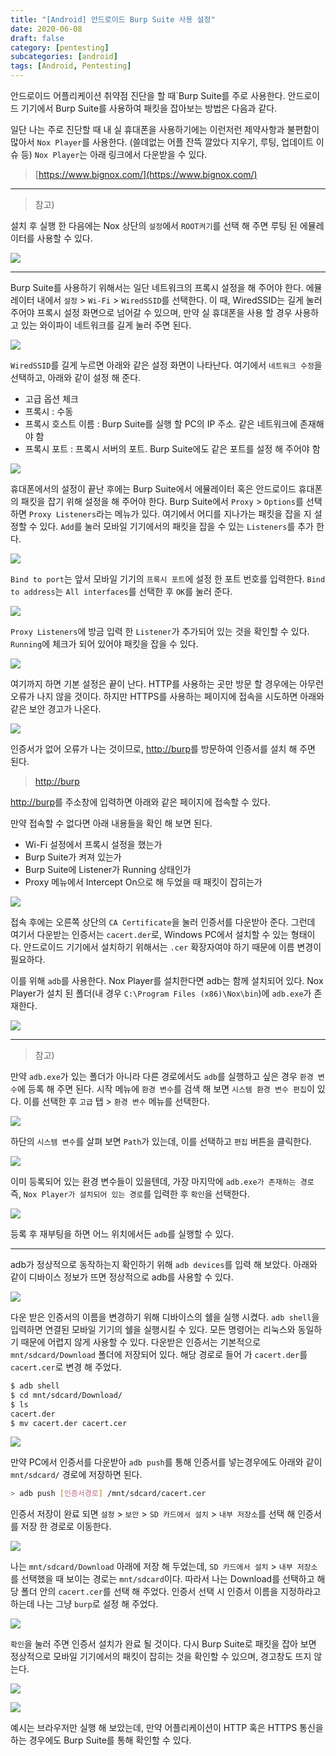```yaml
---
title: "[Android] 안드로이드 Burp Suite 사용 설정"
date: 2020-06-08
draft: false
category: [pentesting]
subcategories: [android]
tags: [Android, Pentesting]
---
```


안드로이드 어플리케이션 취약점 진단을 할 때`Burp Suite를 주로 사용한다.
안드로이드 기기에서 Burp Suite를 사용하여 패킷을 잡아보는 방법은 다음과 같다.

<!--more-->

일단 나는 주로 진단할 때 내 실 휴대폰을 사용하기에는 이런저런 제약사항과 불편함이 많아서 `Nox Player`를 사용한다.
(쓸데없는 어플 잔뜩 깔았다 지우기, 루팅, 업데이트 이슈 등)
`Nox Player`는 아래 링크에서 다운받을 수 있다.

> [https://www.bignox.com/](https://www.bignox.com/)

---  

> 참고) 
 
설치 후 실행 한 다음에는 Nox 상단의 `설정`에서 `ROOT켜기`를 선택 해 주면 루팅 된 에뮬레이터를 사용할 수 있다.  

![](/images/pen-testing/android/burp_setting/burp_setting_01.png)  

---  

Burp Suite를 사용하기 위해서는 일단 네트워크의 프록시 설정을 해 주어야 한다.
에뮬레이터 내에서 `설정` > `Wi-Fi` > `WiredSSID`를 선택한다.
이 때, WiredSSID는 길게 눌러 주어야 프록시 설정 화면으로 넘어갈 수 있으며, 만약 실 휴대폰을 사용 할 경우 사용하고 있는 와이파이 네트워크를 길게 눌러 주면 된다.  

![](/images/pen-testing/android/burp_setting/burp_setting_02.png)  

`WiredSSID`를 길게 누르면 아래와 같은 설정 화면이 나타난다.
여기에서 `네트워크 수정`을 선택하고, 아래와 같이 설정 해 준다.  

* 고급 옵션 체크
* 프록시 : 수동
* 프록시 호스트 이름 : Burp Suite를 실행 할 PC의 IP 주소. 같은 네트워크에 존재해야 함
* 프록시 포트 : 프록시 서버의 포트. Burp Suite에도 같은 포트를 설정 해 주어야 함

![](/images/pen-testing/android/burp_setting/burp_setting_03.png)  

휴대폰에서의 설정이 끝난 후에는 Burp Suite에서 에뮬레이터 혹은 안드로이드 휴대폰의 패킷을 잡기 위해 설정을 해 주어야 한다.
Burp Suite에서 `Proxy` > `Options`를 선택하면 `Proxy Listeners`라는 메뉴가 있다.
여기에서 어디를 지나가는 패킷을 잡을 지 설정할 수 있다.
`Add`를 눌러 모바일 기기에서의 패킷을 잡을 수 있는 `Listeners`를 추가 한다.

![](/images/pen-testing/android/burp_setting/burp_setting_04.png)  

`Bind to port`는 앞서 모바일 기기의 `프록시 포트`에 설정 한 포트 번호를 입력한다.
`Bind to address`는 `All interfaces`를 선택한 후 `OK`를 눌러 준다.

![](/images/pen-testing/android/burp_setting/burp_setting_05.png)  

`Proxy Listeners`에 방금 입력 한 `Listener`가 추가되어 있는 것을 확인할 수 있다.
`Running`에 체크가 되어 있어야 패킷을 잡을 수 있다.

![](/images/pen-testing/android/burp_setting/burp_setting_06.png)  

여기까지 하면 기본 설정은 끝이 난다.
HTTP를 사용하는 곳만 방문 할 경우에는 아무런 오류가 나지 않을 것이다.
하지만 HTTPS를 사용하는 페이지에 접속을 시도하면 아래와 같은 보안 경고가 나온다.

![](/images/pen-testing/android/burp_setting/burp_setting_07.png) 

인증서가 없어 오류가 나는 것이므로, [http://burp](http://burp)를 방문하여 인증서를 설치 해 주면 된다.  

> [http://burp](http://burp)

[http://burp](http://burp)를 주소창에 입력하면 아래와 같은 페이지에 접속할 수 있다.  

만약 접속할 수 없다면 아래 내용들을 확인 해 보면 된다.  

* Wi-Fi 설정에서 프록시 설정을 했는가
* Burp Suite가 켜져 있는가
* Burp Suite에 Listener가 Running 상태인가
* Proxy 메뉴에서 Intercept On으로 해 두었을 때 패킷이 잡히는가

![](/images/pen-testing/android/burp_setting/burp_setting_08.png)

접속 후에는 오른쪽 상단의 `CA Certificate`을 눌러 인증서를 다운받아 준다.
그런데 여기서 다운받는 인증서는 `cacert.der`로, Windows PC에서 설치할 수 있는 형태이다.
안드로이드 기기에서 설치하기 위해서는 `.cer` 확장자여야 하기 때문에 이름 변경이 필요하다.

이를 위해 `adb`를 사용한다.
Nox Player를 설치한다면 adb는 함께 설치되어 있다.
Nox Player가 설치 된 폴더(내 경우 `C:\Program Files (x86)\Nox\bin`)에 `adb.exe`가 존재한다.

![](/images/pen-testing/android/burp_setting/burp_setting_09.png)  

---  

> 참고)

만약 `adb.exe`가 있는 폴더가 아니라 다른 경로에서도 `adb`를 실행하고 싶은 경우 `환경 변수`에 등록 해 주면 된다.
시작 메뉴에 `환경 변수`를 검색 해 보면 `시스템 환경 변수 편집`이 있다.
이를 선택한 후 `고급` 탭 > `환경 변수` 메뉴를 선택한다.

![](/images/pen-testing/android/burp_setting/burp_setting_10.png)

하단의 `시스템 변수`를 살펴 보면 `Path`가 있는데, 이를 선택하고 `편집` 버튼을 클릭한다.  

![](/images/pen-testing/android/burp_setting/burp_setting_11.png)

이미 등록되어 있는 환경 변수들이 있을텐데, 가장 마지막에 `adb.exe가 존재하는 경로` 즉, `Nox Player가 설치되어 있는 경로`를 입력한 후 `확인`을 선택한다.  

![](/images/pen-testing/android/burp_setting/burp_setting_12.png)

등록 후 재부팅을 하면 어느 위치에서든 `adb`를 실행할 수 있다.  

---  

adb가 정상적으로 동작하는지 확인하기 위해 `adb devices`를 입력 해 보았다.
아래와 같이 디바이스 정보가 뜨면 정상적으로 adb를 사용할 수 있다.  

![](/images/pen-testing/android/burp_setting/burp_setting_13.png)  

다운 받은 인증서의 이름을 변경하기 위해 디바이스의 쉘을 실행 시켰다.
`adb shell`을 입력하면 연결된 모바일 기기의 쉘을 실행시킬 수 있다.
모든 명령어는 리눅스와 동일하기 때문에 어렵지 않게 사용할 수 있다.
다운받은 인증서는 기본적으로 `mnt/sdcard/Download` 폴더에 저장되어 있다.
해당 경로로 들어 가 `cacert.der`를 `cacert.cer`로 변경 해 주었다.  

```sh
$ adb shell
$ cd mnt/sdcard/Download/
$ ls
cacert.der
$ mv cacert.der cacert.cer
```

![](/images/pen-testing/android/burp_setting/burp_setting_14.png)  

만약 PC에서 인증서를 다운받아 `adb push`를 통해 인증서를 넣는경우에도 아래와 같이 `mnt/sdcard/` 경로에 저장하면 된다.  

```sh
> adb push [인증서경로] /mnt/sdcard/cacert.cer
```

인증서 저장이 완료 되면 `설정` > `보안` > `SD 카드에서 설치` > `내부 저장소`를 선택 해 인증서를 저장 한 경로로 이동한다.

![](/images/pen-testing/android/burp_setting/burp_setting_15.png)  

나는 `mnt/sdcard/Download` 아래에 저장 해 두었는데, `SD 카드에서 설치` > `내부 저장소`를 선택했을 때 보이는 경로는 `mnt/sdcard`이다.
따라서 나는 Download를 선택하고 해당 폴더 안의 `cacert.cer`를 선택 해 주었다.
인증서 선택 시 인증서 이름을 지정하라고 하는데 나는 그냥 `burp`로 설정 해 주었다.

![](/images/pen-testing/android/burp_setting/burp_setting_16.png)  

`확인`을 눌러 주면 인증서 설치가 완료 될 것이다.
다시 Burp Suite로 패킷을 잡아 보면 정상적으로 모바일 기기에서의 패킷이 잡히는 것을 확인할 수 있으며, 경고창도 뜨지 않는다.

![](/images/pen-testing/android/burp_setting/burp_setting_17.png)  

![](/images/pen-testing/android/burp_setting/burp_setting_18.png)  

예시는 브라우저만 실행 해 보았는데, 만약 어플리케이션이 HTTP 혹은 HTTPS 통신을 하는 경우에도 Burp Suite를 통해 확인할 수 있다.  
